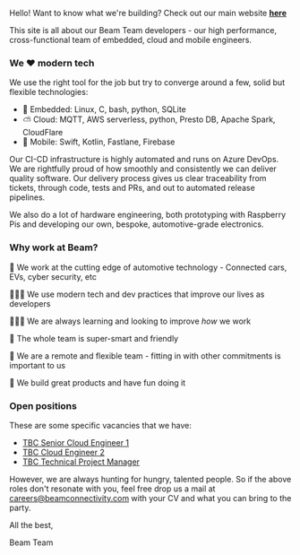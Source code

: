
Hello! Want to know what we're building?  Check out our main website **[here](https://beamconnectivity.com)** 

This site is all about our Beam Team developers - our high performance, cross-functional team of embedded, cloud and mobile engineers.

### We ❤ modern tech

We use the right tool for the job but try to converge around a few, solid but flexible technologies:
* 🚗 Embedded: Linux, C, bash, python, SQLite
* ⛅ Cloud: MQTT, AWS serverless, python, Presto DB, Apache Spark, CloudFlare
* 📱 Mobile: Swift, Kotlin, Fastlane, Firebase

Our CI-CD infrastructure is highly automated and runs on Azure DevOps. We are rightfully proud of how smoothly and consistently we can deliver quality software. Our delivery process gives us clear traceability from tickets, through code, tests and PRs, and out to automated release pipelines.

We also do a lot of hardware engineering, both prototyping with Raspberry Pis and developing our own, bespoke, automotive-grade electronics. 

### Why work at Beam?

🚗 We work at the cutting edge of automotive technology - Connected cars, EVs, cyber security, etc

👩🏼‍💻 We use modern tech and dev practices that improve our lives as developers

👨🏼‍🏫 We are always learning and looking to improve *how* we work

🤼 The whole team is super-smart and friendly

 📍 We are a remote and flexible team - fitting in with other commitments is important to us

🥳 We build great products and have fun doing it


### Open positions

These are some specific vacancies that we have:

* [TBC Senior Cloud Engineer 1](https://beamconnectivity.com) 
* [TBC Cloud Engineer 2](https://beamconnectivity.com) 
* [TBC Technical Project Manager](https://beamconnectivity.com) 

However, we are always hunting for hungry, talented people. So if the above roles don't resonate with you, feel free drop us a mail at [careers@beamconnectivity.com](mailto:careers@beamconnectivity.com) with your CV and what you can bring to the party.

All the best,

Beam Team
